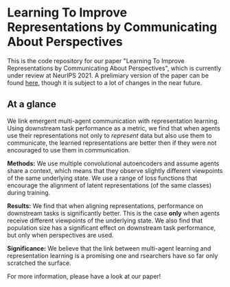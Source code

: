 # Learning To Improve Representations by Communicating About Perspectives

This is the code repository for our paper "Learning To Improve Representations by Communicating About Perspectives", which is currently under review at NeurIPS 2021. A prelimiary version of the paper can be found [here](https://drive.google.com/file/d/12jiAi9Xqq04RYj-vWK_z2wapRaOaQdqO/view?usp=sharing), though it is subject to a lot of changes in the near future.

## At a glance
We link emergent multi-agent communication with representation learning. Using downstream task performance as a metric, we find that when agents use their representations not only to _represent_ data but also use them to communicate, the learned representations are better then if they were not encouraged to use them in communication.

**Methods:** We use multiple convolutional autoencoders and assume agents share a context, which means that they observe slightly different viewpoints of the same underlying state. We use a range of loss functions that encourage the alignment of latent representations (of the same classes) during training. 

**Results:** We find that when aligning representations, performance on downstream tasks is significantly better. This is the case **only** when agents receive different viewpoints of the underlying state. We also find that population size has a significant effect on downstream task performance, but only when perspectives are used.

**Significance:** We believe that the link between multi-agent learning and representation learning is a promising one and rsearchers have so far only scratched the surface.


For more information, please have a look at our paper!
